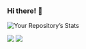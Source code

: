 ### Hi there! 👋

![Your Repository’s Stats](https://github-readme-stats.vercel.app/api?username=misternano&show_icons=true)

[![](https://github.com/misternano/misternano/docs/paypal.svg)](https://paypal.me/nanovirus) ![](https://komarev.com/ghpvc/?username=misternano)